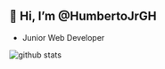 ## 👋 Hi, I’m @HumbertoJrGH
- Junior Web Developer

![github stats](https://github-readme-stats.anuraghazra1.vercel.app/api/top-langs/?username=HumbertoJrGH&layout=compact&show_icons=true&theme=radical)
